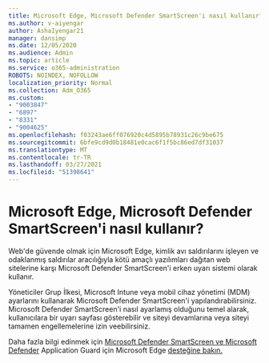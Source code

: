 ```yaml
---
title: Microsoft Edge, Microsoft Defender SmartScreen'i nasıl kullanır?
ms.author: v-aiyengar
author: AshaIyengar21
manager: dansimp
ms.date: 12/05/2020
ms.audience: Admin
ms.topic: article
ms.service: o365-administration
ROBOTS: NOINDEX, NOFOLLOW
localization_priority: Normal
ms.collection: Adm_O365
ms.custom:
- "9003847"
- "6897"
- "8331"
- "9004625"
ms.openlocfilehash: f03243ae6ff076920c4d5895b78931c26c9be675
ms.sourcegitcommit: 6bfe9cd9d0b18481e0cac6f1f5bc86ed7df31037
ms.translationtype: MT
ms.contentlocale: tr-TR
ms.lasthandoff: 03/27/2021
ms.locfileid: "51398641"
---
```

# <a name="how-microsoft-edge-uses-microsoft-defender-smartscreen"></a>Microsoft Edge, Microsoft Defender SmartScreen'i nasıl kullanır?

Web'de güvende olmak için Microsoft Edge, kimlik avı saldırılarını işleyen ve odaklanmış saldırılar aracılığıyla kötü amaçlı yazılımları dağıtan web sitelerine karşı Microsoft Defender SmartScreen'i erken uyarı sistemi olarak kullanır.

Yöneticiler Grup İlkesi, Microsoft Intune veya mobil cihaz yönetimi (MDM) ayarlarını kullanarak Microsoft Defender SmartScreen'i yapılandırabilirsiniz. Microsoft Defender SmartScreen'i nasıl ayarlamış olduğunu temel alarak, kullanıcılara bir uyarı sayfası gösterebilir ve siteyi devamlarına veya siteyi tamamen engellemelerine izin veebilirsiniz.

Daha fazla bilgi edinmek için [Microsoft Defender SmartScreen ve Microsoft Defender](https://go.microsoft.com/fwlink/?linkid=2133081) Application Guard için Microsoft Edge [desteğine bakın.](https://go.microsoft.com/fwlink/?linkid=2132839)